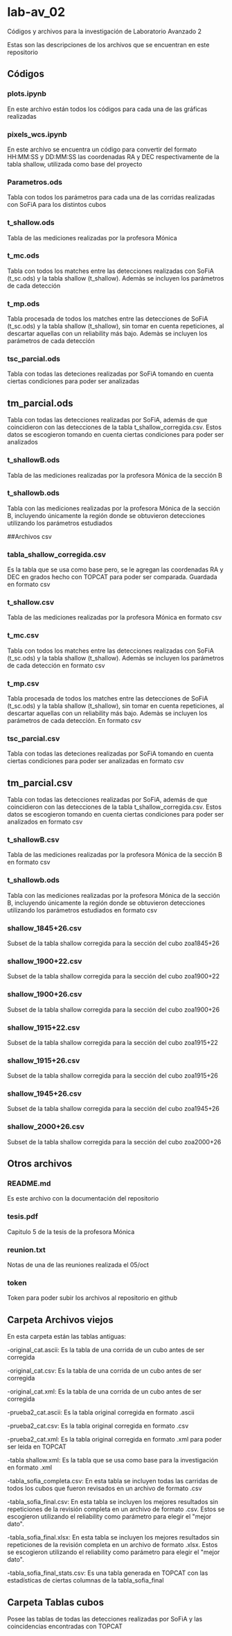 # lab-av_02
Códigos y archivos para la investigación de Laboratorio Avanzado 2

Estas son las descripciones de los archivos que se encuentran en este repositorio

## Códigos

### plots.ipynb
En este archivo están todos los códigos para cada una de las gráficas realizadas

### pixels\_wcs.ipynb
En este archivo se encuentra un código para convertir del formato HH:MM:SS y DD:MM:SS las coordenadas RA y DEC respectivamente de la tabla shallow, utilizada como base del proyecto

### Parametros.ods
Tabla con todos los parámetros para cada una de las corridas realizadas con SoFiA para los distintos cubos

### t_shallow.ods
Tabla de las mediciones realizadas por la profesora Mónica

### t_mc.ods
Tabla con todos los matches entre las detecciones realizadas con SoFiA (t\_sc.ods) y la tabla shallow (t\_shallow). Ademàs se incluyen los parámetros de cada detección

### t_mp.ods
Tabla procesada de todos los matches entre las detecciones de SoFiA (t\_sc.ods) y la tabla shallow (t\_shallow), sin tomar en cuenta repeticiones, al descartar aquellas con un reliability más bajo. Ademàs se incluyen los parámetros de cada detección

### tsc_parcial.ods
Tabla con todas las deteciones realizadas por SoFiA tomando en cuenta ciertas condiciones para poder ser analizadas

## tm_parcial.ods
Tabla con todas las detecciones realizadas por SoFiA, además de que coincidieron con las detecciones de la tabla t\_shallow\_corregida.csv. Estos datos se escogieron tomando en cuenta ciertas condiciones para poder ser analizados

### t_shallowB.ods
Tabla de las mediciones realizadas por la profesora Mónica de la sección B

### t_shallowb.ods
Tabla con las mediciones realizadas por la profesora Mónica de la sección B, incluyendo únicamente la región donde se obtuvieron detecciones utilizando los parámetros estudiados

##Archivos csv

### tabla\_shallow\_corregida.csv
Es la tabla que se usa como base pero, se le agregan las coordenadas RA y DEC en grados hecho con TOPCAT para poder ser comparada. Guardada en formato csv

### t_shallow.csv
Tabla de las mediciones realizadas por la profesora Mónica en formato csv

### t_mc.csv
Tabla con todos los matches entre las detecciones realizadas con SoFiA (t\_sc.ods) y la tabla shallow (t\_shallow). Ademàs se incluyen los parámetros de cada detección  en formato csv

### t_mp.csv
Tabla procesada de todos los matches entre las detecciones de SoFiA (t\_sc.ods) y la tabla shallow (t\_shallow), sin tomar en cuenta repeticiones, al descartar aquellas con un reliability más bajo. Ademàs se incluyen los parámetros de cada detección. En formato csv

### tsc_parcial.csv
Tabla con todas las deteciones realizadas por SoFiA tomando en cuenta ciertas condiciones para poder ser analizadas en formato csv

## tm_parcial.csv
Tabla con todas las detecciones realizadas por SoFiA, además de que coincidieron con las detecciones de la tabla t\_shallow\_corregida.csv. Estos datos se escogieron tomando en cuenta ciertas condiciones para poder ser analizados en formato csv

### t_shallowB.csv
Tabla de las mediciones realizadas por la profesora Mónica de la sección B en formato csv

### t_shallowb.ods
Tabla con las mediciones realizadas por la profesora Mónica de la sección B, incluyendo únicamente la región donde se obtuvieron detecciones utilizando los parámetros estudiados en formato csv

### shallow_1845+26.csv
Subset de la tabla shallow corregida para la sección del cubo zoa1845+26

### shallow_1900+22.csv
Subset de la tabla shallow corregida para la sección del cubo zoa1900+22

### shallow_1900+26.csv
Subset de la tabla shallow corregida para la sección del cubo zoa1900+26

### shallow_1915+22.csv
Subset de la tabla shallow corregida para la sección del cubo zoa1915+22

### shallow_1915+26.csv
Subset de la tabla shallow corregida para la sección del cubo zoa1915+26

### shallow_1945+26.csv
Subset de la tabla shallow corregida para la sección del cubo zoa1945+26

### shallow_2000+26.csv
Subset de la tabla shallow corregida para la sección del cubo zoa2000+26

## Otros archivos

### README.md
Es este archivo con la documentación del repositorio

### tesis.pdf
Capitulo 5 de la tesis de la profesora Mónica

### reunion.txt
Notas de una de las reuniones realizada el 05/oct

### token
Token para poder subir los archivos al repositorio en github

## Carpeta Archivos viejos
En esta carpeta están las tablas antiguas:

-original_cat.ascii: Es la tabla de una corrida de un cubo antes de ser corregida

-original_cat.csv: Es la tabla de una corrida de un cubo antes de ser corregida

-original_cat.xml: Es la tabla de una corrida de un cubo antes de ser corregida

-prueba2_cat.ascii: Es la tabla original corregida en formato .ascii

-prueba2_cat.csv: Es la tabla original corregida en formato .csv

-prueba2_cat.xml: Es la tabla original corregida en formato .xml para poder ser leida en TOPCAT

-tabla shallow.xml: Es la tabla que se usa como base para la investigación en formato .xml


-tabla\_sofia\_completa.csv: En esta tabla se incluyen todas las carridas de todos los cubos que fueron revisados en un archivo de formato .csv

-tabla\_sofia\_final.csv: En esta tabla se incluyen los mejores resultados sin repeticiones de la revisión completa en un archivo de formato .csv. Estos se escogieron utilizando el reliability como parámetro para elegir el "mejor dato".

-tabla\_sofia\_final.xlsx: En esta tabla se incluyen los mejores resultados sin repeticiones de la revisión completa en un archivo de formato .xlsx. Estos se escogieron utilizando el reliability como parámetro para elegir el "mejor dato".

-tabla\_sofia\_final_stats.csv: Es una tabla generada en TOPCAT con las estadísticas de ciertas columnas de la tabla\_sofia\_final

## Carpeta Tablas cubos
Posee las tablas de todas las detecciones realizadas por SoFiA y las coincidencias encontradas con TOPCAT

